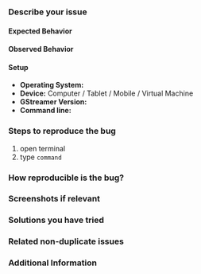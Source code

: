### Describe your issue
<!-- Please provide a clear and concise summary of the bug. -->

<!-- For any GStreamer usage questions or application development support
     please head over to our new GStreamer Discourse forum at
     https://discourse.gstreamer.org/ instead, or find us on
     the #gstreamer IRC channel on https://www.oftc.net -->

#### Expected Behavior
<!-- What did you expect to happen -->

#### Observed Behavior
<!-- What actually happened -->

#### Setup
- **Operating System:**
- **Device:** Computer / Tablet / Mobile / Virtual Machine <!-- Delete as appropriate !-->
- **GStreamer Version:**
- **Command line:**

### Steps to reproduce the bug
<!-- please fill in exact steps which reproduce the bug on your system, for example: -->
1. open terminal
2. type `command`

### How reproducible is the bug?
<!-- The reproducibility of the bug is Always/Intermittent/Only once after doing a very specific set of steps-->

### Screenshots if relevant

### Solutions you have tried

### Related non-duplicate issues

### Additional Information
<!-- Any other information such as logs. Make use of <details> for long output -->
